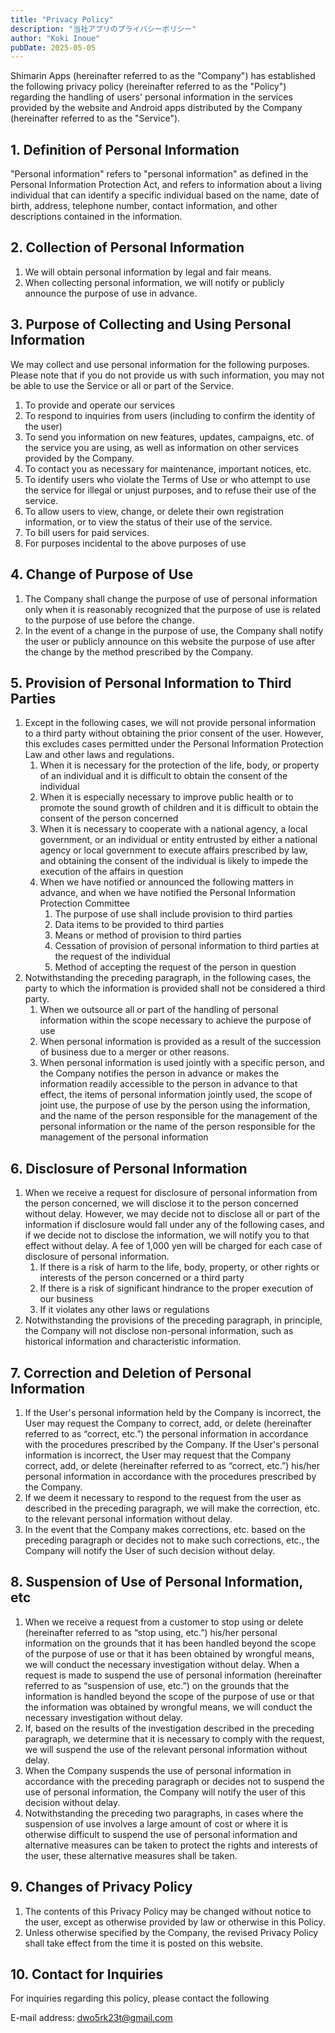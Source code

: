 ```yaml
---
title: "Privacy Policy"
description: "当社アプリのプライバシーポリシー"
author: "Koki Inoue"
pubDate: 2025-05-05
---
```


Shimarin Apps (hereinafter referred to as the "Company") has established the following privacy policy (hereinafter referred to as the "Policy") regarding the handling of users' personal information in the services provided by the website and Android apps distributed by the Company (hereinafter referred to as the "Service").

## 1. Definition of Personal Information

"Personal information" refers to "personal information" as defined in the Personal Information Protection Act, and refers to information about a living individual that can identify a specific individual based on the name, date of birth, address, telephone number, contact information, and other descriptions contained in the information.

## ​2. Collection of Personal Information

1. We will obtain personal information by legal and fair means.
1. ​When collecting personal information, we will notify or publicly announce the purpose of use in advance.

## ​3. Purpose of Collecting and Using Personal Information

We may collect and use personal information for the following purposes. Please note that if you do not provide us with such information, you may not be able to use the Service or all or part of the Service.

1. To provide and operate our services
1. To respond to inquiries from users (including to confirm the identity of the user)
1. To send you information on new features, updates, campaigns, etc. of the service you are using, as well as information on other services provided by the Company.
1. To contact you as necessary for maintenance, important notices, etc.
1. To identify users who violate the Terms of Use or who attempt to use the service for illegal or unjust purposes, and to refuse their use of the service.
1. To allow users to view, change, or delete their own registration information, or to view the status of their use of the service.
1. To bill users for paid services.
1. For purposes incidental to the above purposes of use

## ​4. Change of Purpose of Use

1. The Company shall change the purpose of use of personal information only when it is reasonably recognized that the purpose of use is related to the purpose of use before the change.
1. In the event of a change in the purpose of use, the Company shall notify the user or publicly announce on this website the purpose of use after the change by the method prescribed by the Company.

## ​5. Provision of Personal Information to Third Parties

1. Except in the following cases, we will not provide personal information to a third party without obtaining the prior consent of the user. However, this excludes cases permitted under the Personal Information Protection Law and other laws and regulations.
   1. When it is necessary for the protection of the life, body, or property of an individual and it is difficult to obtain the consent of the individual
   1. When it is especially necessary to improve public health or to promote the sound growth of children and it is difficult to obtain the consent of the person concerned
   1. When it is necessary to cooperate with a national agency, a local government, or an individual or entity entrusted by either a national agency or local government to execute affairs prescribed by law, and obtaining the consent of the individual is likely to impede the execution of the affairs in question
   1. When we have notified or announced the following matters in advance, and when we have notified the Personal Information Protection Committee
      1. The purpose of use shall include provision to third parties
      1. Data items to be provided to third parties
      1. Means or method of provision to third parties
      1. Cessation of provision of personal information to third parties at the request of the individual
      1. Method of accepting the request of the person in question
1. Notwithstanding the preceding paragraph, in the following cases, the party to which the information is provided shall not be considered a third party.
   1. When we outsource all or part of the handling of personal information within the scope necessary to achieve the purpose of use
   1. When personal information is provided as a result of the succession of business due to a merger or other reasons.
   1. When personal information is used jointly with a specific person, and the Company notifies the person in advance or makes the information readily accessible to the person in advance to that effect, the items of personal information jointly used, the scope of joint use, the purpose of use by the person using the information, and the name of the person responsible for the management of the personal information or the name of the person responsible for the management of the personal information

## 6. Disclosure of Personal Information

1. When we receive a request for disclosure of personal information from the person concerned, we will disclose it to the person concerned without delay. However, we may decide not to disclose all or part of the information if disclosure would fall under any of the following cases, and if we decide not to disclose the information, we will notify you to that effect without delay. A fee of 1,000 yen will be charged for each case of disclosure of personal information.
   1. If there is a risk of harm to the life, body, property, or other rights or interests of the person concerned or a third party
   1. If there is a risk of significant hindrance to the proper execution of our business
   1. If it violates any other laws or regulations
1. Notwithstanding the provisions of the preceding paragraph, in principle, the Company will not disclose non-personal information, such as historical information and characteristic information.

## 7. Correction and Deletion of Personal Information

1. If the User's personal information held by the Company is incorrect, the User may request the Company to correct, add, or delete (hereinafter referred to as “correct, etc.”) the personal information in accordance with the procedures prescribed by the Company. If the User's personal information is incorrect, the User may request that the Company correct, add, or delete (hereinafter referred to as “correct, etc.”) his/her personal information in accordance with the procedures prescribed by the Company.
1. If we deem it necessary to respond to the request from the user as described in the preceding paragraph, we will make the correction, etc. to the relevant personal information without delay.
1. In the event that the Company makes corrections, etc. based on the preceding paragraph or decides not to make such corrections, etc., the Company will notify the User of such decision without delay.

## 8. Suspension of Use of Personal Information, etc

1. When we receive a request from a customer to stop using or delete (hereinafter referred to as “stop using, etc.”) his/her personal information on the grounds that it has been handled beyond the scope of the purpose of use or that it has been obtained by wrongful means, we will conduct the necessary investigation without delay. When a request is made to suspend the use of personal information (hereinafter referred to as “suspension of use, etc.”) on the grounds that the information is handled beyond the scope of the purpose of use or that the information was obtained by wrongful means, we will conduct the necessary investigation without delay.
1. If, based on the results of the investigation described in the preceding paragraph, we determine that it is necessary to comply with the request, we will suspend the use of the relevant personal information without delay.
1. When the Company suspends the use of personal information in accordance with the preceding paragraph or decides not to suspend the use of personal information, the Company will notify the user of this decision without delay.
1. Notwithstanding the preceding two paragraphs, in cases where the suspension of use involves a large amount of cost or where it is otherwise difficult to suspend the use of personal information and alternative measures can be taken to protect the rights and interests of the user, these alternative measures shall be taken.

## 9. Changes of Privacy Policy

1. The contents of this Privacy Policy may be changed without notice to the user, except as otherwise provided by law or otherwise in this Policy.
1. Unless otherwise specified by the Company, the revised Privacy Policy shall take effect from the time it is posted on this website.

## 10. Contact for Inquiries

For inquiries regarding this policy, please contact the following

E-mail address: dwo5rk23t@gmail.com
